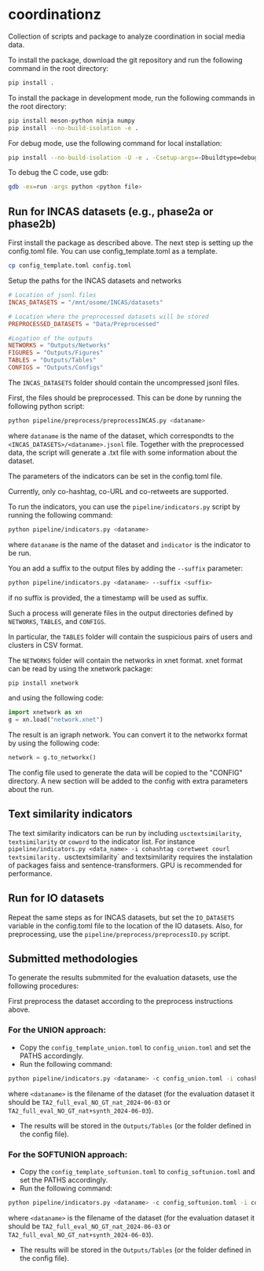 # coordinationz
Collection of scripts and package to analyze coordination in social media data.

To install the package, download the git repository and run the following command in the root directory:
```bash
pip install .
```

To install the package in development mode, run the following commands in the root directory:
```bash
pip install meson-python ninja numpy
pip install --no-build-isolation -e .
```

For debug mode, use the following command for local installation:
```bash
pip install --no-build-isolation -U -e . -Csetup-args=-Dbuildtype=debug
```
To debug the C code, use gdb:
```bash
gdb -ex=run -args python <python file>
```

## Run for INCAS datasets (e.g., phase2a or phase2b)
First install the package as described above.
The next step is setting up the config.toml file. You can use config_template.toml as a template.

```bash
cp config_template.toml config.toml
```

Setup the paths for the INCAS datasets and networks
```toml
# Location of jsonl files
INCAS_DATASETS = "/mnt/osome/INCAS/datasets" 

# Location where the preprocessed datasets will be stored
PREPROCESSED_DATASETS = "Data/Preprocessed"

#Logation of the outputs 
NETWORKS = "Outputs/Networks"
FIGURES = "Outputs/Figures"
TABLES = "Outputs/Tables"
CONFIGS = "Outputs/Configs"
```

The `INCAS_DATASETS` folder should contain the uncompressed jsonl files.

First, the files should be preprocessed. This can be done by running the following python script:
```bash
python pipeline/preprocess/preprocessINCAS.py <dataname>
``` 
where `dataname` is the name of the dataset, which correspondts to the `<INCAS_DATASETS>/<dataname>.jsonl` file. Together with the preprocessed data, the script will generate a .txt file with some information about the dataset.

The parameters of the indicators can be set in the config.toml file.

Currently, only co-hashtag, co-URL and co-retweets are supported.

To run the indicators, you can use the `pipeline/indicators.py` script by running the following command:
```bash
python pipeline/indicators.py <dataname>
```
where `dataname` is the name of the dataset and `indicator` is the indicator to be run.

You an add a suffix to the output files by adding the `--suffix` parameter:
```bash
python pipeline/indicators.py <dataname> --suffix <suffix>
```
if no suffix is provided, the a timestamp will be used as suffix.

Such a process will generate files in the output directories defined by `NETWORKS`, `TABLES`, and `CONFIGS`.

In particular, the `TABLES` folder will contain the suspicious pairs of users and clusters in CSV format.

The `NETWORKS` folder will contain the networks in xnet format. xnet format can be read by using the xnetwork package:
```bash
pip install xnetwork
```
and using the following code:
```python
import xnetwork as xn
g = xn.load("network.xnet")
```

The result is an igraph network. You can convert it to the networkx format by using the following code:
```python
network = g.to_networkx()
```

The config file used to generate the data will be copied to the "CONFIG" directory. A new section will be added to the config with extra parameters about the run.

## Text similarity indicators
The text similarity indicators can be run by including `usctextsimilarity`, `textsimilarity` or `coword` to the indicator list. For instance `pipeline/indicators.py <data_name> -i cohashtag coretweet courl textsimilarity. `usctextsimilarity` and textsimilarity requires the instalation of packages faiss and sentence-transformers. GPU is recommended for performance.

## Run for IO datasets
Repeat the same steps as for INCAS datasets, but set the `IO_DATASETS` variable in the config.toml file to the location of the IO datasets. Also, for preprocessing, use the `pipeline/preprocess/preprocessIO.py` script.

## Submitted methodologies
To generate the results submmited for the evaluation datasets, use the following procedures:

First preprocess the dataset according to the preprocess instructions above.

### For the UNION approach:
 - Copy the `config_template_union.toml` to `config_union.toml` and set the PATHS accordingly.
 - Run the following command:
```bash
python pipeline/indicators.py <dataname> -c config_union.toml -i cohashtag coretweet courl coword -s union
```
where `<dataname>` is the filename of the dataset (for the evaluation dataset it should be `TA2_full_eval_NO_GT_nat_2024-06-03` or `TA2_full_eval_NO_GT_nat+synth_2024-06-03`).
 - The results will be stored in the `Outputs/Tables` (or the folder defined in the config file).

### For the SOFTUNION approach:
 - Copy the `config_template_softunion.toml` to `config_softunion.toml` and set the PATHS accordingly.
 - Run the following command:
```bash
python pipeline/indicators.py <dataname> -c config_softunion.toml -i cohashtag coretweet courl coword -s softunion
```
where `<dataname>` is the filename of the dataset (for the evaluation dataset it should be `TA2_full_eval_NO_GT_nat_2024-06-03` or `TA2_full_eval_NO_GT_nat+synth_2024-06-03`).
 - The results will be stored in the `Outputs/Tables` (or the folder defined in the config file).



